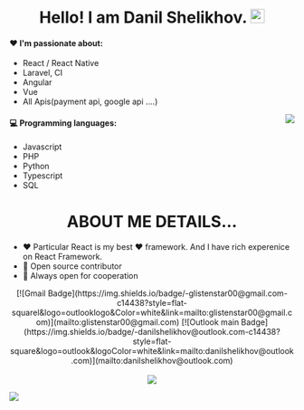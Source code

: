 # 
<div align="center">
   <h1>Hello! I am Danil Shelikhov. <img src="https://media.giphy.com/media/hvRJCLFzcasrR4ia7z/giphy.gif" width="25px"></h1>
   <!-- <h2>I just started work.</h2> -->
</div>
 
#### :heart: I'm passionate about:

- React / React Native
- Laravel, CI
- Angular
- Vue
- All Apis(payment api, google api ....)

<img align="right" src="https://github-readme-stats.vercel.app/api?username=GlistenSTAR&count_private=true&show_icons=true&hide_title=true" />

#### :computer: Programming languages:

- Javascript
- PHP
- Python
- Typescript
- SQL





#
<div align="center">
   <h1 color="red">ABOUT ME DETAILS...</h1>
</div>

- ❤️ Particular React is my best ❤️ framework. And I have rich experenice on React Framework.
- 👀 Open source contributor
- 🤝 Always open for cooperation

<div align="center">
[![Gmail Badge](https://img.shields.io/badge/-glistenstar00@gmail.com-c14438?style=flat-squarel&logo=outlooklogo&Color=white&link=mailto:glistenstar00@gmail.com)](mailto:glistenstar00@gmail.com)
[![Outlook main Badge](https://img.shields.io/badge/-danilshelikhov@outlook.com-c14438?style=flat-square&logo=outlook&logoColor=white&link=mailto:danilshelikhov@outlook.com)](mailto:danilshelikhov@outlook.com)
</div>
<br>

<div align="center">
  <!-- <a href="https://badges.pufler.dev">
    <img src="https://badges.pufler.dev/visits/glistenstar/glistenstar?style=flat-square&color=black&logo=github">
  </a>
  <a href="https://badges.pufler.dev">
    <img src="https://badges.pufler.dev/years/glistenstar?style=flat-square&color=black&logo=github">
  </a>
  <a href="https://badges.pufler.dev">
    <img src="https://badges.pufler.dev/repos/glistenstar?style=flat-square&color=black&logo=github">
  </a>
  <a href="https://badges.pufler.dev">
    <img src="https://badges.pufler.dev/gists/glistenstar?style=flat-square&color=black&logo=github">
  </a>
   -->
   <img src="https://github-profile-trophy.vercel.app/?username=GlistenSTAR&theme=gruvbox&no-frame=true&margin-w=30&margin-h=20" />
</div>

<!-- It is https://yhype.me/ views count tracker, please remove it or use your own -->
![](https://hit.yhype.me/github/profile?user_id=75786284)


